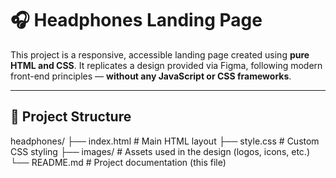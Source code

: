 # 🎧 Headphones Landing Page

This project is a responsive, accessible landing page created using **pure HTML and CSS**. It replicates a design provided via Figma, following modern front-end principles — **without any JavaScript or CSS frameworks**.

---

## 📁 Project Structure

headphones/
├── index.html # Main HTML layout
├── style.css # Custom CSS styling
├── images/ # Assets used in the design (logos, icons, etc.)
└── README.md # Project documentation (this file)